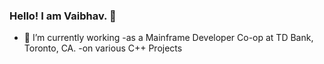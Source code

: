 ### Hello! I am Vaibhav.</b> 👋

- 🔭 I’m currently working 
  -as a Mainframe Developer Co-op at TD Bank, Toronto, CA.
  -on various C++ Projects 

<!--
**Vaibhav-G-Parmar/Vaibhav-G-Parmar** is a ✨ _special_ ✨ repository because its `README.md` (this file) appears on your GitHub profile.

Here are some ideas to get you started:

- 🔭 I’m currently working on ...
- 🌱 I’m currently learning ...
- 👯 I’m looking to collaborate on ...
- 🤔 I’m looking for help with ...
- 💬 Ask me about ...
- 📫 How to reach me: ...
- 😄 Pronouns: ...
- ⚡ Fun fact: ...  
-->

